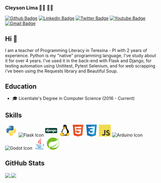 ### Cleyson Lima 👨‍🏫 👨‍💻

[![Github Badge](https://img.shields.io/badge/-Github-000?style=flat-square&logo=Github&logoColor=white&link=https://github.com/cleysonph)](https://github.com/cleysonph)
[![Linkedin Badge](https://img.shields.io/badge/-LinkedIn-blue?style=flat-square&logo=Linkedin&logoColor=white&link=https://www.linkedin.com/in/cleysonph/)](https://www.linkedin.com/in/cleysonph/)
[![Twitter Badge](https://img.shields.io/badge/-Twitter-1ca0f1?style=flat-square&labelColor=1ca0f1&logo=twitter&logoColor=white&link=https://twitter.com/cleysonph)](https://twitter.com/cleysonph)
[![Youtube Badge](https://img.shields.io/badge/-YouTube-ff0000?style=flat-square&labelColor=ff0000&logo=youtube&logoColor=white&link=https://www.youtube.com/channel/UCTfZtpapCcKlvppWCAsYaPQ)](https://www.youtube.com/channel/UCTfZtpapCcKlvppWCAsYaPQ)
[![Gmail Badge](https://img.shields.io/badge/-Gmail-c14438?style=flat-square&logo=Gmail&logoColor=white&link=mailto:cleysonph@gmail.com)](mailto:cleysonph@gmail.com/)

## Hi 👋
 
I am a teacher of Programming Literacy in Teresina - PI with 2 years of experience.
Python is my "native" programming language, I've study about it for over 4 years. I've used it in the back-end with Flask and Django, for testing automation using Unititest, Pytest Selenium, and for web scrapping i've been using the Requests library and Beautiful Soup.

## Education

- 🎓 Licentiate's Degree in Computer Science (2016 - Current)

## Skills

<img src="https://github.com/devicons/devicon/blob/master/icons/python/python-original.svg" alt="Python Icon" width="40"> <img src="https://www.vectorlogo.zone/logos/pocoo_flask/pocoo_flask-icon.svg" alt="Flask Icon" width="40"> <img src="https://github.com/devicons/devicon/blob/master/icons/django/django-original.svg" alt="Django Icon" width="40"> <img src="https://github.com/devicons/devicon/blob/master/icons/linux/linux-original.svg" alt="Linux Icon" width="40"> <img src="https://github.com/devicons/devicon/blob/master/icons/html5/html5-original.svg" alt="HTML5 Icon" width="40"> <img src="https://github.com/devicons/devicon/blob/master/icons/css3/css3-original.svg" alt="CSS3 Icon" width="40"> <img src="https://github.com/devicons/devicon/blob/master/icons/javascript/javascript-original.svg" alt="JavaScript Icon" width="40"> <img src="https://www.vectorlogo.zone/logos/arduino/arduino-icon.svg" alt="Arduino Icon" width="40"> <img src="https://www.vectorlogo.zone/logos/godotengine/godotengine-icon.svg" alt="Godot Icon" width="40"> <img src="https://github.com/devicons/devicon/blob/master/icons/java/java-original.svg" alt="Java Icon" width="40"> <img src="https://github.com/devicons/devicon/blob/master/icons/spring/spring-original.svg" alt="Spring Icon" width="40">

## GitHub Stats

<a href="https://github.com/anuraghazra/github-readme-stats">
  <img align="center" src="https://github-readme-stats.vercel.app/api?username=cleysonph&show_icons=true&theme=dracula" />
</a>
<a href="https://github.com/anuraghazra/convoychat">
  <img align="center" src="https://github-readme-stats.vercel.app/api/top-langs?username=cleysonph&theme=dracula&layout=compact" />
</a>
